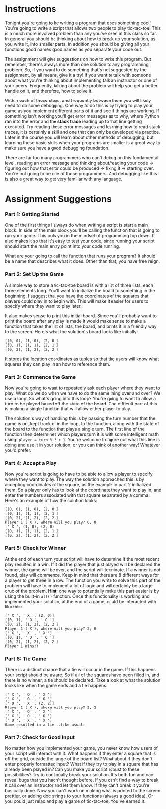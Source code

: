 # Instructions

Tonight you're going to be writing a program that does something cool! You're going to write a script that allows two people to play tic-tac-toe! This is a much more involved problem than any you've seen in this class so far. In general you should be thinking about how to break up your solution, as you write it, into smaller parts. In addition you should be giving all your functions good names good names as you separate your code out. 

The assignment will give suggestions on how to write this program. But remember, there's always more than one solution to any programming problem. So, if you want to do something that's not suggested by the assignment, by all means, give it a try! If you want to talk with someone about what you're thinking about implementing talk an instructor or one of your peers. Frequently, talking about the problem will help you get a better handle on it, and therefore, how to solve it.

Within each of these steps, and frequently between them you will likely need to do some debugging. One way to do this is by trying to play your game as you implement different parts of it and see if things are working. If something isn't working you'll get error messages as to why, where Python ran into the error and the **stack trace** leading up to that line getting executed. Try reading these error messages and learning how to read stack traces, it is certainly a skill and one that can only be developed via practice. Later in the course you will learn about other methods of debugging; but learning these basic skills when your programs are smaller is a great way to make sure you have a good debugging foundation. 

There are far too many programmers who can't debug on this fundamental level, reading an error message and thinking about/reading your code -> figuring out how that error could be produced -> fixing it -> starting over. You're not going to be one of those programmers. And debugging like this is also a great way to get very familiar with any language.

# Assignment Suggestions

### Part 1: Getting Started

One of the first things I always do when writing a script is start a main block. In side of the main block you'll be calling the function that is going to run your game. This puts you in the mindset of programming top down. It also makes it so that it's easy to test your code, since running your script should start the main entry point into your code running.

What are your going to call the function that runs your program? It should be a name that describes what it does. Other than that, you have free reign.

### Part 2: Set Up the Game

A simple way to store a tic-tac-toe board is with a list of three lists, each three elements long. You'll want to initialize the board to something in the beginning. I suggest that you have the coordinates of the squares that players could play in to begin with. This will make it easier for users to specify where they want to play later.

It also makes sense to print this initial board. Since you'll probably want to print the board after any play is made it would make sense to make a function that takes the list of lists, the board, and prints it in a friendly way to the screen. Here's what the solution's board looks like initially:

```
[(0, 0), (1, 0), (2, 0)]
[(0, 1), (1, 1), (2, 1)]
[(0, 2), (1, 2), (2, 2)]
```

It stores the location coordinates as tuples so that the users will know what squares they can play in an how to reference them.

### Part 3: Commence the Game

Now you're going to want to repeatedly ask each player where they want to play. What do we do when we have to do the same thing over and over? We use a loop! So what's going into this loop? You're going to want to allow a turn to be played based off the state of the board. One difficult part of this is making a single function that will allow either player to play.

The solution's way of handling this is by passing the turn number that the game is on, kept track of in the loop, to the function, along with the state of the board to the function that plays a single turn. The first line of the function then determines which players turn it is with some intelligent math using: `player = turn % 2 + 1`. You're welcome to figure out what this line is doing and use it in your solution, or you can think of another way! Whatever you'd prefer.

### Part 4: Accept a Play

Now you're script is going to have to be able to allow a player to specify where they want to play. The way the solution approached this is by accepting coordinates of the square, as the example in part 2 initialized them. So a player only has to look at the coordinate they want to play in, and enter the numbers associated with that square separated by a comma. Here's an example of how the solution looks:

```
[(0, 0), (1, 0), (2, 0)]
[(0, 1), (1, 1), (2, 1)]
[(0, 2), (1, 2), (2, 2)]
Player 1 ( X ), where will you play? 0, 0
[' X ', (1, 0), (2, 0)]
[(0, 1), (1, 1), (2, 1)]
[(0, 2), (1, 2), (2, 2)]
```

### Part 5: Check for Winner

At the end of each turn your script will have to determine if the most recent play resulted in a win. If it did the player that just played will be declared the winner, the game will be over, and the script will terminate. If a winner is not found, play will commence. Keep in mind that there are 8 different ways for a player to get three in a row. The function you write to solve this part of the problem will have to implement a lot of logic and will certainly be a large crux of the problem. **Hint**: one way to potentially make this part easier is by using the built-in `all()` function. Once this functionality is working and implemented your solution, at the end of a game, could be interacted with like this:

```
[' X ', ' X ', (2, 0)]
[(0, 1), ' O ', ' O ']
[(0, 2), (1, 2), (2, 2)]
Player 1 ( X ), where will you play? 2, 0
[' X ', ' X ', ' X ']
[(0, 1), ' O ', ' O ']
[(0, 2), (1, 2), (2, 2)]
Player 1 Wins!!
```

### Part 6: Tie Game

There is a distinct chance that a tie will occur in the game. If this happens your script should be aware. So if all of the squares have been filled in, and there is no winner, a tie should be declared. Take a look at what the solution looks like when the game ends and a tie happens:

```
[' X ', ' O ', ' X ']
[' X ', ' O ', ' O ']
[' O ', ' X ', (2, 2)]
Player 1 ( X ), where will you play? 2, 2
[' X ', ' O ', ' X ']
[' X ', ' O ', ' O ']
[' O ', ' X ', ' X ']
Game resulted in a tie...like usual.
```

### Part 7: Check for Good Input

No matter how you implemented your game, you never know how users of your script will interact with it. What happens if they enter a square that is off the grid, outside the range of the board list? What about if they don't enter properly formatted input? What if they try to play in a square that has already been played in? Can you make your script robust to these possibilities? Try to continually break your solution. It's both fun and can reveal bugs that you hadn't thought before. If you can't find a way to break it call over an instructor and let them know. If they can't break it you're basically done. Now you can't work on making what is printed to the screen prettier, or adding doc strings to your functions (always a good idea). Or you could just relax and play a game of tic-tac-toe. You've earned it.
